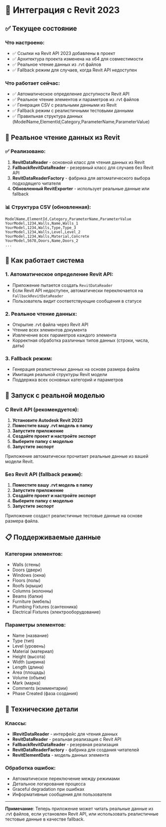 # 🔧 Интеграция с Revit 2023

## ✅ Текущее состояние

### Что настроено:
- ✅ Ссылки на Revit API 2023 добавлены в проект
- ✅ Архитектура проекта изменена на x64 для совместимости
- ✅ Реальное чтение данных из .rvt файлов
- ✅ Fallback режим для случаев, когда Revit API недоступен

### Что работает сейчас:
- ✅ Автоматическое определение доступности Revit API
- ✅ Реальное чтение элементов и параметров из .rvt файлов
- ✅ Генерация CSV с реальными данными из Revit
- ✅ Fallback режим с реалистичными тестовыми данными
- ✅ Правильная структура данных (ModelName,ElementId,Category,ParameterName,ParameterValue)

## 🎯 Реальное чтение данных из Revit

### ✅ Реализовано:
1. **RevitDataReader** - основной класс для чтения данных из Revit
2. **FallbackRevitDataReader** - резервный класс для случаев без Revit API
3. **RevitDataReaderFactory** - фабрика для автоматического выбора подходящего читателя
4. **Обновленный RevitExporter** - использует реальные данные или fallback

### 📊 Структура CSV (обновленная):
```
ModelName,ElementId,Category,ParameterName,ParameterValue
YourModel,1234,Walls,Name,Walls_1
YourModel,1234,Walls,Type,Type_3
YourModel,1234,Walls,Level,Level_2
YourModel,1234,Walls,Material,Concrete
YourModel,5678,Doors,Name,Doors_2
...
```

## 🔄 Как работает система

### 1. Автоматическое определение Revit API:
- Приложение пытается создать `RevitDataReader`
- Если Revit API недоступен, автоматически переключается на `FallbackRevitDataReader`
- Пользователь видит соответствующие сообщения в статусе

### 2. Реальное чтение данных:
- Открытие .rvt файла через Revit API
- Чтение всех элементов документа
- Извлечение всех параметров каждого элемента
- Корректная обработка различных типов данных (строки, числа, даты)

### 3. Fallback режим:
- Генерация реалистичных данных на основе размера файла
- Имитация реальной структуры Revit модели
- Поддержка всех основных категорий и параметров

## 🚀 Запуск с реальной моделью

### С Revit API (рекомендуется):
1. **Установите Autodesk Revit 2023**
2. **Поместите вашу .rvt модель в папку**
3. **Запустите приложение**
4. **Создайте проект и настройте экспорт**
5. **Выберите папку с моделью**
6. **Запустите экспорт**

Приложение автоматически прочитает реальные данные из вашей модели Revit.

### Без Revit API (fallback режим):
1. **Поместите вашу .rvt модель в папку**
2. **Запустите приложение**
3. **Создайте проект и настройте экспорт**
4. **Выберите папку с моделью**
5. **Запустите экспорт**

Приложение создаст реалистичные тестовые данные на основе размера файла.

## 📋 Поддерживаемые данные

### Категории элементов:
- Walls (стены)
- Doors (двери)
- Windows (окна)
- Floors (полы)
- Roofs (крыши)
- Columns (колонны)
- Beams (балки)
- Furniture (мебель)
- Plumbing Fixtures (сантехника)
- Electrical Fixtures (электрооборудование)

### Параметры элементов:
- Name (название)
- Type (тип)
- Level (уровень)
- Material (материал)
- Height (высота)
- Width (ширина)
- Length (длина)
- Area (площадь)
- Volume (объем)
- Mark (марка)
- Comments (комментарии)
- Phase Created (фаза создания)

## 🔧 Технические детали

### Классы:
- **IRevitDataReader** - интерфейс для чтения данных
- **RevitDataReader** - реальная реализация с Revit API
- **FallbackRevitDataReader** - резервная реализация
- **RevitDataReaderFactory** - фабрика для создания читателей
- **RevitElementData** - модель данных элемента

### Обработка ошибок:
- Автоматическое переключение между режимами
- Детальное логирование процесса
- Graceful degradation при ошибках
- Информативные сообщения для пользователя

---

**Примечание**: Теперь приложение может читать реальные данные из .rvt файлов, если установлен Revit API, или использовать реалистичные тестовые данные в качестве fallback.

